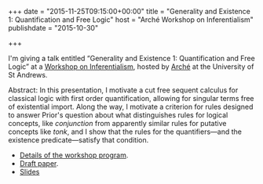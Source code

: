 +++
date = "2015-11-25T09:15:00+00:00"
title = "Generality and Existence 1: Quantification and Free Logic"
host = "Arché Workshop on Inferentialism"
publishdate = "2015-10-30"

+++

I'm giving a talk entitled “Generality and Existence 1: Quantification and Free Logic” at a [Workshop on Inferentialism](http://www.st-andrews.ac.uk/arche/events/event?id=917), hosted by [Arché](http://www.st-andrews.ac.uk/arche/) at the University of St Andrews. 

Abstract: In this presentation, I motivate a cut free sequent calculus for classical logic with first order quantification, allowing for singular terms free of existential import. Along the way, I motivate a criterion for rules designed to answer Prior's question about what distinguishes rules for logical concepts, like *conjunction* from apparently similar rules for putative concepts like *tonk*, and I show that the rules for the quantifiers—and the existence predicate—satisfy that condition.

* [Details of the workshop program](http://www.st-andrews.ac.uk/arche/events/event?id=917).
* [Draft paper](http://consequently.org/writing/generality-and-existence-1).
* [Slides](http://consequently.org/slides/generality-and-existence-1-slides-arche-2015.pdf)
